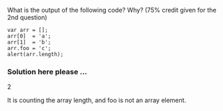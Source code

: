 What is the output of the following code?  Why?  (75% credit given for the 2nd question)

```
var arr = [];
arr[0]  = 'a';
arr[1]  = 'b';
arr.foo = 'c';
alert(arr.length);
```

### Solution here please ...

2

It is counting the array length, and foo is not an array element.